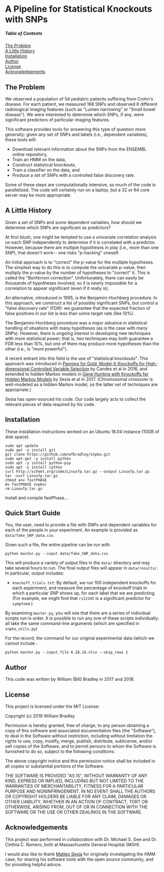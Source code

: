 # A Pipeline for Statistical Knockouts with SNPs

##### Table of Contents  
[The Problem](#the-problem)  
[A Little History](#a-little-history)  
[Installation](#installation)  
[Author](#author)  
[License](#license)  
[Acknowledgements](#acknowledgements)  


## The Problem

We observed a population of 54 pediatric patients suffering from Crohn's disease.
For each patient, we measured 168 SNPs and observed 8 different radiological
imaging features (such as "Lumen narrowing" or "Small bowel disease").  We
were interested to determine which SNPs, if any, were significant predictors
of particular imaging features.

This software provides tools for answering this type of question more
generally: given any set of SNPs and labels (i.e., dependent variables), these
tools will:
* Download relevant information about the SNPs from the ENSEMBL online repository, 
* Train an HMM on the data,
* Construct statistical knockouts,
* Train a classifier on the data, and
* Produce a set of SNPs with a controlled false discovery rate.

Some of these steps are computationally intensive, so much of the code is
parallelized.  The code will certainly run on a laptop, but a 32 or 64 core
server may be more appropriate.

## A Little History

Given a set of SNPs and some dependent variables, how should we determine which 
SNPs are significant as predictors?

At first blush, one might be tempted to use a univariate correlation analysis
on each SNP independently to determine if it is correlated with a predictor.
However, because there are multiple hypotheses in play (i.e., more than one SNP),
that doesn't work-- one risks "p-hacking" oneself.

An initial approach is to "correct" the p-value for the multiple hypotheses.
The simplest way to do this is to compute the univariate p-value, then
multiply the p-value by the number of hypotheses to "correct" it.  This is
called the "Bonferroni correction".  Unfortunately, there can easily be
thousands of hypotheses involved, so it is nearly impossible for a correlation
to appear significant (even if it really is).

An alternative, introduced in 1995, is the Benjamini-Hochberg procedure.  In
this approach, we construct a list of possibly significant SNPs, but control a
"false discovery rate" (FDR): we guarantee that the expected fraction of false
positives in our list is less than some target rate (like 10%).

The Benjamini-Hochberg procedure was a major advance in statistical handling
of situations with many hypotheses (as is the case with many SNPs).
However, there is ongoing interest in developing new techniques with more statistical
power; that is, two techniques may both guarantee a FDR less than 10%, but one
of them may produce more hypotheses than the other (i.e., is "more powerful").

A recent entrant into this field is the use of "statistical knockouts".  This
approach was introduced in [Panning for Gold: Model-X Knockoffs for High-
dimensional Controlled Variable Selection](https://arxiv.org/abs/1610.02351)
by Candes et al in 2016, and extended to hidden Markov models in [Gene Hunting
with Knockoffs for Hidden Markov Models](https://arxiv.org/abs/1706.04677) by
Sesia et al in 2017.  (Chromosomal crossover is well-modeled as a hidden Markov
model, so the latter set of techniques are appropriate.)

Sesia has open-sourced his code.  Our code largely acts to collect the relevant
pieces of data required by his code.

## Installation

These installation instructions worked on an Ubuntu 18.04 instance (10GB of disk space).

```
sudo apt update
sudo apt -y install git
git clone https://github.com/wfbradley/snpko.git
sudo apt-get -y install python
sudo apt -y install python-pip
sudo apt -y install cython
curl http://scheet.org/code/Linuxfp.tar.gz --output Linuxfp.tar.gz
tar -xvzf Linuxfp.tar.gz
chmod a+x fastPHASE
mv fastPHASE snpko/
rm Linuxfp.tar.gz
```

Install and compile fastPhase...

## Quick Start Guide

You, the user, need to provide a file with SNPs and dependent variables for 
each of the people in your experiment.  An example is provided as `data/fake_SNP_data.csv`.

Given such a file, the entire pipeline can be run with 

```
python master.py --input data/fake_SNP_data.csv
```

This will produce a variety of output files in the `data/` directory and may take several hours to run.  The final output files will appear in `data/results/`.  In particular, output includes:
* `knockoff_trials.txt`: By default, we run 100 independent knockoffs for each experiment, and measure the percentage of knockoff trials in which a particular SNP shows up, for each label that we are predicting.  (For example, we might find that `rs12345` is a significant predictor for `symptom4`.)

By examining `master.py`, you will see that there are a series of individual scripts run in
order.  It is possible to run any one of these scripts individually; all take the same
command-line arguments (which are specified in `snpko_utils.py`)

For the record, the command for our original experimental data (which we cannot include :
```
python master.py --input_file 6.28.18.xlsx --skip_rows 1
```

## Author

This code was written by William (Bill) Bradley in 2017 and 2018.

## License

This project is licensed under the MIT License:

Copyright (c) 2018 William Bradley

Permission is hereby granted, free of charge, to any person obtaining a copy
of this software and associated documentation files (the "Software"), to deal
in the Software without restriction, including without limitation the rights
to use, copy, modify, merge, publish, distribute, sublicense, and/or sell
copies of the Software, and to permit persons to whom the Software is
furnished to do so, subject to the following conditions:

The above copyright notice and this permission notice shall be included in all
copies or substantial portions of the Software.

THE SOFTWARE IS PROVIDED "AS IS", WITHOUT WARRANTY OF ANY KIND, EXPRESS OR
IMPLIED, INCLUDING BUT NOT LIMITED TO THE WARRANTIES OF MERCHANTABILITY,
FITNESS FOR A PARTICULAR PURPOSE AND NONINFRINGEMENT. IN NO EVENT SHALL THE
AUTHORS OR COPYRIGHT HOLDERS BE LIABLE FOR ANY CLAIM, DAMAGES OR OTHER
LIABILITY, WHETHER IN AN ACTION OF CONTRACT, TORT OR OTHERWISE, ARISING FROM,
OUT OF OR IN CONNECTION WITH THE SOFTWARE OR THE USE OR OTHER DEALINGS IN THE
SOFTWARE.

## Acknowledgements

This project was performed in collaboration with Dr. Michael S. Gee and Dr.
Cinthia C. Romero, both at Massachusetts General Hospital (MGH).

I would also like to thank [Matteo Sesia](http://web.stanford.edu/~msesia/)
for originally investigating the HMM case, for sharing his software tools with
the open source community, and for providing helpful advice.



